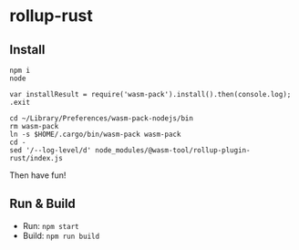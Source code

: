 rollup-rust
===

## Install

```shell
npm i
node
```
```nodejs
var installResult = require('wasm-pack').install().then(console.log);
.exit
```
```shell
cd ~/Library/Preferences/wasm-pack-nodejs/bin
rm wasm-pack
ln -s $HOME/.cargo/bin/wasm-pack wasm-pack
cd -
sed '/--log-level/d' node_modules/@wasm-tool/rollup-plugin-rust/index.js
```

Then have fun!

## Run & Build
- Run: `npm start`
- Build: `npm run build`
